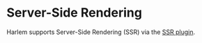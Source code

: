 # Server-Side Rendering

Harlem supports Server-Side Rendering (SSR) via the [SSR plugin](/plugins/official/ssr). 